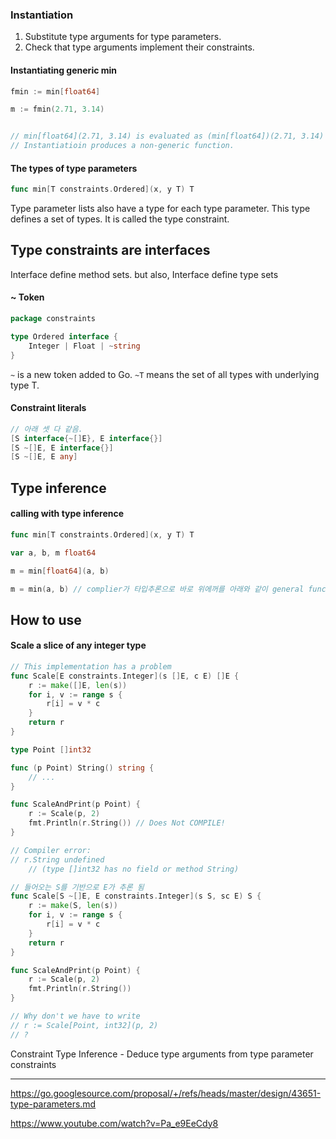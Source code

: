 
### Instantiation
1. Substitute type arguments for type parameters.
2. Check that type arguments implement their constraints.

 #### Instantiating generic min
```go
fmin := min[float64]

m := fmin(2.71, 3.14)


// min[float64](2.71, 3.14) is evaluated as (min[float64])(2.71, 3.14)
// Instantiatioin produces a non-generic function.
```

#### The types of type parameters

```go
func min[T constraints.Ordered](x, y T) T
```

Type parameter lists also have a type for each type parameter.
This type defines a set of types. It is called the type constraint.


## Type constraints are interfaces

Interface define method sets. but also, Interface define type sets
 
#### ~ Token
```go
package constraints

type Ordered interface {
	Integer | Float | ~string
}
```

`~` is a new token added to Go.
`~T` means the set of all types with underlying type T.

#### Constraint literals
```go
// 아래 셋 다 같음.
[S interface{~[]E}, E interface{}]
[S ~[]E, E interface{}]
[S ~[]E, E any]
```

## Type inference

#### calling with type inference
```go
func min[T constraints.Ordered](x, y T) T

var a, b, m float64

m = min[float64](a, b)

m = min(a, b) // complier가 타입추론으로 바로 위에꺼를 아래와 같이 general func 같이 사용되게 해줌. looks like ordinary func.
```


## How to use

#### Scale a slice of any integer type
```go
// This implementation has a problem
func Scale[E constraints.Integer](s []E, c E) []E {
	r := make([]E, len(s))
	for i, v := range s {
		r[i] = v * c
	}
	return r
}

type Point []int32

func (p Point) String() string {
	// ...
}

func ScaleAndPrint(p Point) {
	r := Scale(p, 2)
	fmt.Println(r.String()) // Does Not COMPILE!
}

// Compiler error:
// r.String undefined
	// (type []int32 has no field or method String)

```

```go
// 들어오는 S를 기반으로 E가 추론 됨
func Scale[S ~[]E, E constraints.Integer](s S, sc E) S {
	r := make(S, len(s))
	for i, v := range s {
		r[i] = v * c
	}
	return r
}

func ScaleAndPrint(p Point) {
	r := Scale(p, 2)
	fmt.Println(r.String())
}

// Why don't we have to write 
// r := Scale[Point, int32](p, 2)
// ?
```

Constraint Type Inference - Deduce type arguments from type parameter constraints


---

https://go.googlesource.com/proposal/+/refs/heads/master/design/43651-type-parameters.md

https://www.youtube.com/watch?v=Pa_e9EeCdy8
